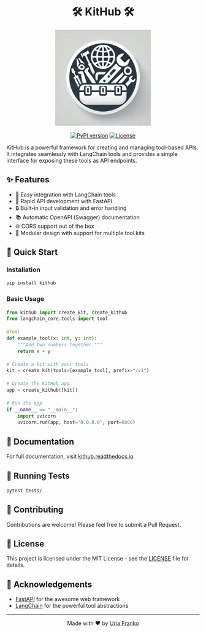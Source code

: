 <h1 align="center"> 🛠️ KitHub 🛠️ </h1>

<p align="center">
  <img src="public/logo.png" alt="KitHub Logo" width="250"/>
</p>

<p align="center">
  <!-- <a href="https://github.com/uriafranko/kithub/actions"><img src="https://github.com/uriafranko/kithub/workflows/tests/badge.svg" alt="Build Status"></a> -->
  <a href="https://pypi.org/project/kithub/"><img src="https://img.shields.io/pypi/v/kithub.svg" alt="PyPI version"></a>
  <a href="https://github.com/uriafranko/kithub/blob/main/LICENSE"><img src="https://img.shields.io/github/license/uriafranko/kithub.svg" alt="License"></a>
</p>

KitHub is a powerful framework for creating and managing tool-based APIs. It integrates seamlessly with LangChain tools and provides a simple interface for exposing these tools as API endpoints.

## ✨ Features

- 🔧 Easy integration with LangChain tools
- 🚀 Rapid API development with FastAPI
- 🔒 Built-in input validation and error handling
- 📚 Automatic OpenAPI (Swagger) documentation
- 🌐 CORS support out of the box
- 🧰 Modular design with support for multiple tool kits

## 🚀 Quick Start

### Installation

```bash
pip install kithub
```

### Basic Usage

```python
from kithub import create_kit, create_kithub
from langchain_core.tools import tool

@tool
def example_tool(x: int, y: int):
    """Add two numbers together."""
    return x + y

# Create a kit with your tools
kit = create_kit(tools=[example_tool], prefix="/v1")

# Create the KitHub app
app = create_kithub([kit])

# Run the app
if __name__ == "__main__":
    import uvicorn
    uvicorn.run(app, host="0.0.0.0", port=8000)
```

## 📖 Documentation

For full documentation, visit [kithub.readthedocs.io](https://kithub.readthedocs.io).

## 🧪 Running Tests

```bash
pytest tests/
```

## 🤝 Contributing

Contributions are welcome! Please feel free to submit a Pull Request.

## 📄 License

This project is licensed under the MIT License - see the [LICENSE](LICENSE) file for details.

## 🙏 Acknowledgements

- [FastAPI](https://fastapi.tiangolo.com/) for the awesome web framework
- [LangChain](https://python.langchain.com/) for the powerful tool abstractions

---

<p align="center">
  Made with ❤️ by <a href="https://github.com/uriafranko">Uria Franko</a>
</p>
